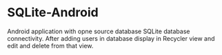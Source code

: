 # SQLite-Android
Android application with opne source database SQLite database connectivity. After adding users in database display in Recycler view and edit and delete from that view.
